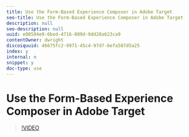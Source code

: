 ```yaml
---
title: Use the Form-Based Experience Composer in Adobe Target
seo-title: Use the Form-Based Experience Composer in Adobe Target
description: null
seo-description: null
uuid: e08594e9-6bed-4716-809d-9dd28a623ca9
contentOwner: dwright
discoiquuid: 46675fc2-9971-45c4-97d7-6efa507d5a25
index: y
internal: n
snippet: y
doc-type: use
---
```


# Use the Form-Based Experience Composer in Adobe Target

>[!VIDEO](https://video.tv.adobe.com/v/17390/?quality=12)